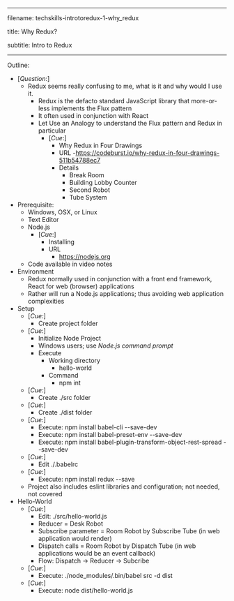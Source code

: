 ----------------------------------

filename: techskills-introtoredux-1-why_redux

title: Why Redux?

subtitle: Intro to Redux

----------------------------------

Outline:

  - [_Question_:]
    - Redux seems really confusing to me, what is it and why would I use it.
      - Redux is the defacto standard JavaScript library that more-or-less implements the Flux pattern
      - It often used in conjunction with React
      - Let Use an Analogy to understand the Flux pattern and Redux in particular
        - [_Cue_:]
          - Why Redux in Four Drawings
          - URL
            -https://codeburst.io/why-redux-in-four-drawings-511b54788ec7
          - Details
            - Break Room
            - Building Lobby Counter
            - Second Robot
            - Tube System
  - Prerequisite:
    - Windows, OSX, or Linux
    - Text Editor
    - Node.js
      - [_Cue_:]
        - Installing
        - URL
          - https://nodejs.org
    - Code available in video notes
  - Environment
    - Redux normally used in conjunction with a front end framework, React for web (browser) applications
    - Rather will run a Node.js applications; thus avoiding web application complexities
  - Setup
    - [_Cue:_]
      - Create project folder
    - [_Cue_:]
      - Initialize Node Project
      - Windows users; use *Node.js command prompt*
      - Execute
        - Working directory
          - hello-world
        - Command
          - npm int
    - [_Cue:_]
      - Create ./src folder
    - [_Cue_:]
      - Create ./dist folder
    - [_Cue_:]
      - Execute: npm install babel-cli --save-dev
      - Execute: npm install babel-preset-env --save-dev
      - Execute: npm install babel-plugin-transform-object-rest-spread --save-dev
    - [_Cue_:]
      - Edit ./.babelrc
    - [_Cue_:]
      - Execute: npm install redux --save
    - Project also includes eslint libraries and configuration; not needed, not covered
  - Hello-World
    - [_Cue_:]
      - Edit: ./src/hello-world.js
      - Reducer = Desk Robot
      - Subscribe parameter = Room Robot by Subscribe Tube (in web application would render)
      - Dispatch calls = Room Robot by Dispatch Tube (in web applications would be an event callback)
      - Flow: Dispatch -> Reducer -> Subcribe
    - [_Cue_:]
      - Execute: ./node_modules/.bin/babel src -d dist
    - [_Cue_:]
      - Execute: node dist/hello-world.js
